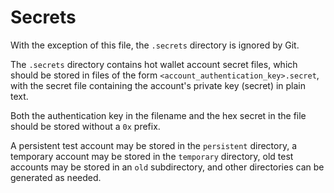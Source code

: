 # Secrets

With the exception of this file, the `.secrets` directory is ignored by Git.

The `.secrets` directory contains hot wallet account secret files, which should be stored in files of the form `<account_authentication_key>.secret`, with the secret file containing the account's private key (secret) in plain text.

Both the authentication key in the filename and the hex secret in the file should be stored without a `0x` prefix.

A persistent test account may be stored in the `persistent` directory, a temporary account may be stored in the `temporary` directory, old test accounts may be stored in an `old` subdirectory, and other directories can be generated as needed.
